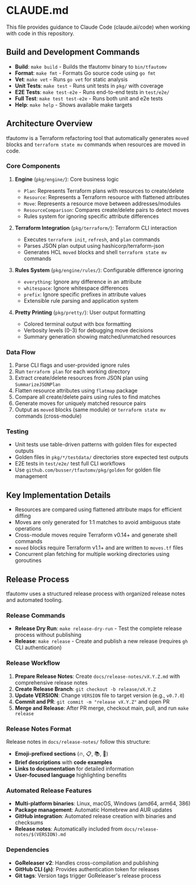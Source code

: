 # CLAUDE.md

This file provides guidance to Claude Code (claude.ai/code) when working with code in this repository.

## Build and Development Commands

- **Build**: `make build` - Builds the tfautomv binary to `bin/tfautomv`
- **Format**: `make fmt` - Formats Go source code using `go fmt`
- **Vet**: `make vet` - Runs `go vet` for static analysis
- **Unit Tests**: `make test` - Runs unit tests in `pkg/` with coverage
- **E2E Tests**: `make test-e2e` - Runs end-to-end tests in `test/e2e/`
- **Full Test**: `make test test-e2e` - Runs both unit and e2e tests
- **Help**: `make help` - Shows available make targets

## Architecture Overview

tfautomv is a Terraform refactoring tool that automatically generates `moved` blocks and `terraform state mv` commands when resources are moved in code.

### Core Components

1. **Engine** (`pkg/engine/`): Core business logic
   - `Plan`: Represents Terraform plans with resources to create/delete
   - `Resource`: Represents a Terraform resource with flattened attributes
   - `Move`: Represents a resource move between addresses/modules
   - `ResourceComparison`: Compares create/delete pairs to detect moves
   - Rules system for ignoring specific attribute differences

2. **Terraform Integration** (`pkg/terraform/`): Terraform CLI interaction
   - Executes `terraform init`, `refresh`, and `plan` commands
   - Parses JSON plan output using hashicorp/terraform-json
   - Generates HCL `moved` blocks and shell `terraform state mv` commands

3. **Rules System** (`pkg/engine/rules/`): Configurable difference ignoring
   - `everything`: Ignore any difference in an attribute
   - `whitespace`: Ignore whitespace differences 
   - `prefix`: Ignore specific prefixes in attribute values
   - Extensible rule parsing and application system

4. **Pretty Printing** (`pkg/pretty/`): User output formatting
   - Colored terminal output with box formatting
   - Verbosity levels (0-3) for debugging move decisions
   - Summary generation showing matched/unmatched resources

### Data Flow

1. Parse CLI flags and user-provided ignore rules
2. Run `terraform plan` for each working directory
3. Extract create/delete resources from JSON plan using `SummarizeJSONPlan`
4. Flatten resource attributes using `flatmap` package
5. Compare all create/delete pairs using rules to find matches
6. Generate moves for uniquely matched resource pairs
7. Output as `moved` blocks (same module) or `terraform state mv` commands (cross-module)

### Testing

- Unit tests use table-driven patterns with golden files for expected outputs
- Golden files in `pkg/*/testdata/` directories store expected test outputs
- E2E tests in `test/e2e/` test full CLI workflows
- Use `github.com/busser/tfautomv/pkg/golden` for golden file management

## Key Implementation Details

- Resources are compared using flattened attribute maps for efficient diffing
- Moves are only generated for 1:1 matches to avoid ambiguous state operations
- Cross-module moves require Terraform v0.14+ and generate shell commands
- `moved` blocks require Terraform v1.1+ and are written to `moves.tf` files
- Concurrent plan fetching for multiple working directories using goroutines

## Release Process

tfautomv uses a structured release process with organized release notes and automated tooling.

### Release Commands

- **Release Dry Run**: `make release-dry-run` - Test the complete release process without publishing
- **Release**: `make release` - Create and publish a new release (requires `gh` CLI authentication)

### Release Workflow

1. **Prepare Release Notes**: Create `docs/release-notes/vX.Y.Z.md` with comprehensive release notes
2. **Create Release Branch**: `git checkout -b release/vX.Y.Z`
3. **Update VERSION**: Change `VERSION` file to target version (e.g., `v0.7.0`)
4. **Commit and PR**: `git commit -m "release vX.Y.Z"` and open PR
5. **Merge and Release**: After PR merge, checkout main, pull, and run `make release`

### Release Notes Format

Release notes in `docs/release-notes/` follow this structure:
- **Emoji-prefixed sections** (🔥, 📋, 📚, 🔧)
- **Brief descriptions** with **code examples**
- **Links to documentation** for detailed information
- **User-focused language** highlighting benefits

### Automated Release Features

- **Multi-platform binaries**: Linux, macOS, Windows (amd64, arm64, 386)
- **Package management**: Automatic Homebrew and AUR updates
- **GitHub integration**: Automated release creation with binaries and checksums
- **Release notes**: Automatically included from `docs/release-notes/$(VERSION).md`

### Dependencies

- **GoReleaser v2**: Handles cross-compilation and publishing
- **GitHub CLI (`gh`)**: Provides authentication token for releases
- **Git tags**: Version tags trigger GoReleaser's release process
